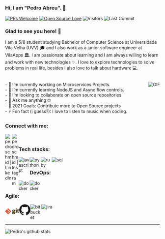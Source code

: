 <!-- <p align="left"> <img src="https://komarev.com/ghpvc/?username=Snehakri022" alt="pedroschmid" /> </p> -->


### Hi, I am "Pedro Abreu". 👋

[![PRs Welcome](https://img.shields.io/badge/PRs-welcome-brightgreen.svg?style=flat&logo=github)](https://github.com/pedroschmid)
[![Open Source Love](https://badges.frapsoft.com/os/v2/open-source.svg?v=103)](https://github.com/pedroschmid)
<img alt="Visitors" src="https://komarev.com/ghpvc/?username=Spedroschmid&style=flat&labelColor=black&logo=github&label=PROFILE+VIEWS&color=29bf12"/>
<img alt="Last Commit" src="https://img.shields.io/github/last-commit/pedroschmid/pedroschmid?logo=markdown&label=LAST+UPDATE&color=29bf12&style=flat">

### Glad to see you here!  🤩  &nbsp;
I am a 5/8 student studying Bachelor of Computer Science at Universidade Vila Velha (UVV) 🎓 and I also work as a junior software engineer at VilaApps 🏛. I am passionate about learning and I am always willing to learn and work with new technologies ✨. I love to explore technologies to solve problems in real life, besides I also love to talk about hardware 💻.

<br/>

<img align="right" height="270px" alt="GIF" src="https://i.pinimg.com/originals/e4/26/70/e426702edf874b181aced1e2fa5c6cde.gif" />
- 🔭 I’m currently working on Microservices Projects.<br />
- 🌱 I’m currently learning NodeJS and Async flow controls.<br />
- 👯 I’m looking to collaborate on open source repositories<br />
- 💬 Ask me anything 🤓<br />
- 🥅 2021 Goals: Contribute more to Open Source projects<br />
- ⚡ Fun fact (i guess?): I love to listen to music when coding.<br />

### Connect with me:

[<img align="left" alt="pedroschmid  | LinkedIn" width="22px" src="https://cdn.jsdelivr.net/npm/simple-icons@v3/icons/linkedin.svg" />](https://www.linkedin.com/in/pedroschmid/)
[<img align="left" alt="pedroschmid  | Instagram" width="22px" src="https://cdn.jsdelivr.net/npm/simple-icons@v3/icons/instagram.svg" />](https://www.instagram.com/uchiha.pedr0/)

<br />

### Tech stacks:

<img align="left" alt="javascript" width="36px" src="https://www.edsonemiliano.com.br/blog/wp-content/uploads/2015/04/icon.javascript.png" />
<img align="left" alt="python" width="36px" src="https://github.com/seema1711/seema1711/raw/master/download.jpg" />
<img align="left" alt="ruby" width="36px" src="https://icons-for-free.com/iconfiles/png/512/end+long+shadow+programming+language+rails+ruby+web+web+technology-1320184847854241323.png" />
<img align="left" alt="sql" width="36px" src="https://lh3.googleusercontent.com/proxy/D7YuxcTwZKRSN6xc4yY7lBUe-WoR4Kj0bTfheKFXAvFxv2uyR-8J70AqT1H6Y6-ww_kQXQXCZo_jUSolOEFtTOKz9tpmnvoqxKrQ8isKgm2RwxP6" />

<br />

### DevOps:

<img align="left" alt="docker" width="36px" src="https://cdn4.iconfinder.com/data/icons/logos-and-brands/512/97_Docker_logo_logos-512.png" />
<img align="left" alt="docker" width="36px" src="https://cdn4.iconfinder.com/data/icons/vector-brand-logos/40/Linux-512.png" />

<br />

### Agile:

<img align="left" alt="git" width="46px" src="https://raw.githubusercontent.com/github/explore/80688e429a7d4ef2fca1e82350fe8e3517d3494d/topics/git/git.png" />
<img align="left" alt="gitHub" width="36px" src="https://raw.githubusercontent.com/github/explore/78df643247d429f6cc873026c0622819ad797942/topics/github/github.png" />
<img align="left" alt="bitbucket" width="36px" src="https://cdn.iconscout.com/icon/free/png-512/bitbucket-226075.png" />
<img align="left" alt="jira" width="36px" src="https://symbols-electrical.getvecta.com/stencil_85/33_jira-icon.6a60be29f8.jpg" />

<br />
<br />
<br />



---

![Pedro's github stats](https://github-readme-stats.vercel.app/api?username=pedroschmid&show_icons=true&theme=tokyonight)

